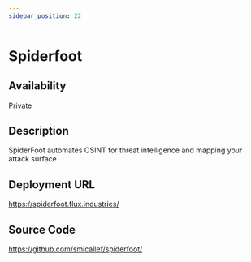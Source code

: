 ```yaml
---
sidebar_position: 22
---
```


# Spiderfoot

## Availability
Private

## Description
SpiderFoot automates OSINT for threat intelligence and mapping your attack surface. 

## Deployment URL
https://spiderfoot.flux.industries/

## Source Code
https://github.com/smicallef/spiderfoot/